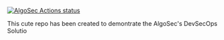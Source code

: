 
[![AlgoSec Actions status](https://github.com/VITALYALGOSEC/checkpullrequest/workflows/AlgoSec/badge.svg)](https://github.com/VITALYALGOSEC/checkpullrequest/actions)

This cute repo has been created to demontrate the AlgoSec's DevSecOps Solutio
 
